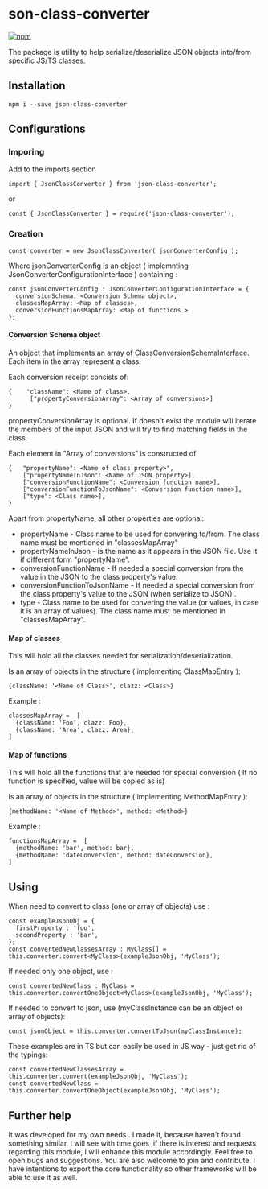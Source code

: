 # son-class-converter

[![npm](https://img.shields.io/npm/v/json-class-converter.svg)](https://npmjs.org/package/json-class-converter)


The package is utility to help serialize/deserialize JSON objects into/from specific JS/TS classes.

## Installation


    npm i --save json-class-converter


## Configurations

### Imporing

Add to the imports section 

    import { JsonClassConverter } from 'json-class-converter';

or 

    const { JsonClassConverter } = require('json-class-converter');

### Creation

    const converter = new JsonClassConverter( jsonConverterConfig );

Where jsonConverterConfig is an object ( implemnting JsonConverterConfigurationInterface )
containing :
    
    const jsonConverterConfig : JsonConverterConfigurationInterface = {
      conversionSchema: <Conversion Schema object>,
      classesMapArray: <Map of classes>,
      conversionFunctionsMapArray: <Map of functions >
    };

#### Conversion Schema object

An object that implements an array of ClassConversionSchemaInterface.
Each item in the array represent a class.

Each conversion receipt consists of:

    {    "className": <Name of class>,
          ["propertyConversionArray": <Array of conversions>]
    }
 
propertyConversionArray is optional. If doesn't exist the module will iterate the members of the 
input JSON and will try to find matching fields in the class.

Each element in "Array of conversions" is constructed of
    
    {   "propertyName": <Name of class property>",
        ["propertyNameInJson": <Name of JSON property>],
        ["conversionFunctionName": <Conversion function name>],
        ["conversionFunctionToJsonName": <Conversion function name>],
        ["type": <Class name>],
    }

Apart from propertyName, all other properties are optional:

- propertyName - Class name to be used for convering to/from. The class name must be mentioned in "classesMapArray" 
- propertyNameInJson - is the name as it appears in the JSON file. Use it if different form "propertyName".
- conversionFunctionName - If needed a special conversion from the value in the JSON to the class property's value.
- conversionFunctionToJsonName - If needed a special conversion from the class property's value to the JSON (when serialize to JSON) .
- type - Class name to be used for convering the value (or values, in case it is an array of values). 
The class name must be mentioned in "classesMapArray".

#### Map of classes

This will hold all the classes needed for serialization/deserialization.

Is an array of objects in the structure ( implementing ClassMapEntry ):

    {className: '<Name of Class>', clazz: <Class>}
    
Example :

    classesMapArray =  [
      {className: 'Foo', clazz: Foo},
      {className: 'Area', clazz: Area},
    ]
    
#### Map of functions

This will hold all the functions that are needed for special conversion 
( If no function is specified, value will be copied as is)

Is an array of objects in the structure ( implementing MethodMapEntry ):

    {methodName: '<Name of Method>', method: <Method>}
    
Example :

    functionsMapArray =  [
      {methodName: 'bar', method: bar},
      {methodName: 'dateConversion', method: dateConversion},
    ]

## Using

When need to convert to class (one or array of objects) use :
    
    const exampleJsonObj = {
      firstProperty : 'foo',
      secondProperty : 'bar',
    };
    const convertedNewClassesArray : MyClass[] = this.converter.convert<MyClass>(exampleJsonObj, 'MyClass');
    
If needed only one object, use :

    const convertedNewClass : MyClass = this.converter.convertOneObject<MyClass>(exampleJsonObj, 'MyClass');

If needed to convert to json, use (myClassInstance can be an object or array of objects):

    const jsonObject = this.converter.convertToJson(myClassInstance);

These examples are in TS but can easily be used in JS way - just get rid of the typings:

    const convertedNewClassesArray = this.converter.convert(exampleJsonObj, 'MyClass');
    const convertedNewClass = this.converter.convertOneObject(exampleJsonObj, 'MyClass');
    
    
## Further help
It was developed for my own needs .
I made it, because haven't found something similar.
I will see with time goes ,if there is interest and requests regarding this module, I will enhance this module
accordingly. 
Feel free to open bugs and suggestions. You are also welcome to join and contribute.
I have intentions to export the core functionality so other frameworks will be able to use it as well.


